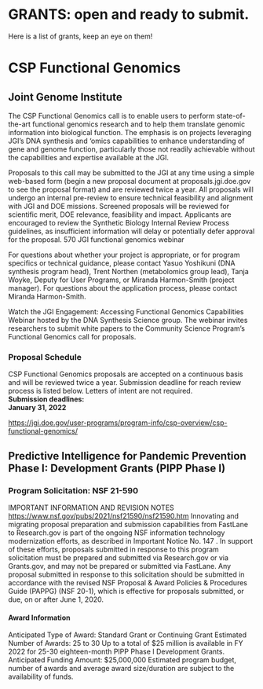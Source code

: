 # GRANTS: open and ready to submit.

Here is a list of grants, keep an eye on them!

# CSP Functional Genomics
## Joint Genome Institute
The CSP Functional Genomics call is to enable users to perform state-of-the-art functional genomics research and to help them translate genomic information into biological function. The emphasis is on projects leveraging JGI’s DNA synthesis and ‘omics capabilities to enhance understanding of gene and genome function, particularly those not readily achievable without the capabilities and expertise available at the JGI.

Proposals to this call may be submitted to the JGI at any time using a simple web-based form (begin a new proposal document at proposals.jgi.doe.gov to see the proposal format) and are reviewed twice a year. All proposals will undergo an internal pre-review to ensure technical feasibility and alignment with JGI and DOE missions. Screened proposals will be reviewed for scientific merit, DOE relevance, feasibility and impact.  Applicants are encouraged to review the Synthetic Biology Internal Review Process guidelines, as insufficient information will delay or potentially defer approval for the proposal.
570 JGI functional genomics webinar

For questions about whether your project is appropriate, or for program specifics or technical guidance, please contact Yasuo Yoshikuni (DNA synthesis program head), Trent Northen (metabolomics group lead), Tanja Woyke, Deputy for User Programs, or Miranda Harmon-Smith (project manager).  For questions about the application process, please contact Miranda Harmon-Smith.

Watch the  JGI Engagement: Accessing Functional Genomics Capabilities Webinar hosted by the DNA Synthesis Science group. The webinar invites researchers to submit white papers to the Community Science Program’s Functional Genomics call for proposals. 

### Proposal Schedule
CSP Functional Genomics proposals are accepted on a continuous basis and will be reviewed twice a year. Submission deadline for reach review process is listed below. Letters of intent are not required.\
**Submission deadlines:**\
    **January 31, 2022**

https://jgi.doe.gov/user-programs/program-info/csp-overview/csp-functional-genomics/


## Predictive Intelligence for Pandemic Prevention Phase I: Development Grants (PIPP Phase I) 
### Program Solicitation: NSF 21-590
 IMPORTANT INFORMATION AND REVISION NOTES
https://www.nsf.gov/pubs/2021/nsf21590/nsf21590.htm
Innovating and migrating proposal preparation and submission capabilities from FastLane to Research.gov is part of the ongoing NSF information technology modernization efforts, as described in Important Notice No. 147 . 
In support of these efforts, proposals submitted in response to this program solicitation must be prepared and submitted via Research.gov or via Grants.gov, and may not be prepared or submitted via FastLane. 
Any proposal submitted in response to this solicitation should be submitted in accordance with the revised NSF Proposal & Award Policies & Procedures Guide (PAPPG) (NSF 20-1), which is effective for proposals submitted, or due, on or after June 1, 2020.

#### Award Information
Anticipated Type of Award: Standard Grant or Continuing Grant
Estimated Number of Awards: 25 to 30
Up to a total of $25 million is available in FY 2022 for 25-30 eighteen-month PIPP Phase I Development Grants.
Anticipated Funding Amount: $25,000,000
Estimated program budget, number of awards and average award size/duration are subject to the availability of funds.
